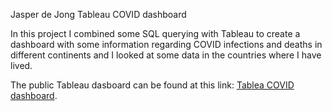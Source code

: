 Jasper de Jong Tableau COVID dashboard

In this project I combined some SQL querying with Tableau to create a dashboard with some information regarding COVID infections and deaths in different continents and I looked at some data in the countries where I have lived.

The public Tableau dasboard can be found at this link:
[Tablea COVID dashboard](https://public.tableau.com/views/COVID_portfolio/Dashboard1?:language=en-US&publish=yes&:display_count=n&:origin=viz_share_link).